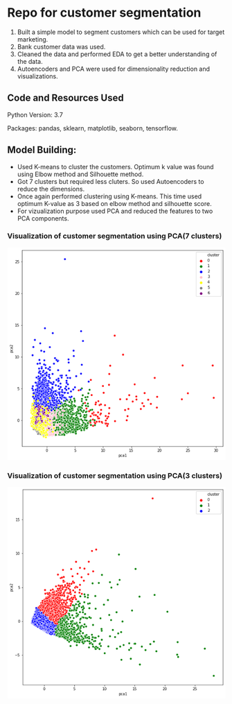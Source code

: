 # Repo for customer segmentation

1. Built a simple model to segment customers which can be used for target marketing.
2. Bank customer data was used.
3. Cleaned the data and performed EDA to get a better understanding of the data.
4. Autoencoders and PCA were used for dimensionality reduction and visualizations.


## Code and Resources Used

Python Version: 3.7

Packages: pandas, sklearn, matplotlib, seaborn, tensorflow.

## Model Building:

* Used K-means to cluster the customers. Optimum k value was found using Elbow method and Silhouette method.
* Got 7 clusters but required less cluters. So used Autoencoders to reduce the dimensions.
* Once again performed clustering using K-means. This time used optimum K-value as 3 based on elbow method and silhouette score.
* For vizualization purpose used PCA and reduced the features to two PCA components.

### Visualization of customer segmentation using PCA(7 clusters)

![alt text](https://github.com/Jishan-works/Customer-Segmentation-using-Kmeans/blob/master/cluster1.png)

### Visualization of customer segmentation using PCA(3 clusters)

![alt text](https://github.com/Jishan-works/Customer-Segmentation-using-Kmeans/blob/master/cluster2.png)


